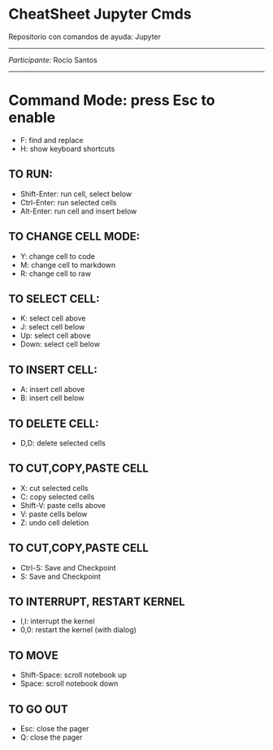 # CheatSheet Jupyter Cmds
Repositorio con comandos de ayuda: Jupyter

---
*Participante:* Rocío Santos

---
# Command Mode: press Esc to enable
- F: find and replace
- H: show keyboard shortcuts	

## TO RUN:
- Shift-Enter: run cell, select below
- Ctrl-Enter: run selected cells
- Alt-Enter: run cell and insert below

## TO CHANGE CELL MODE:
- Y: change cell to code
- M: change cell to markdown
- R: change cell to raw

## TO SELECT CELL:
- K: select cell above
- J: select cell below
- Up: select cell above
- Down: select cell below
	
## TO INSERT CELL:
- A: insert cell above
- B: insert cell below

## TO DELETE CELL:
- D,D: delete selected cells
	
## TO CUT,COPY,PASTE CELL
- X: cut selected cells
- C: copy selected cells
- Shift-V: paste cells above
- V: paste cells below
- Z: undo cell deletion

## TO CUT,COPY,PASTE CELL
- Ctrl-S: Save and Checkpoint
- S: Save and Checkpoint

## TO INTERRUPT, RESTART KERNEL
- I,I: interrupt the kernel
- 0,0: restart the kernel (with dialog)
	
## TO MOVE
- Shift-Space: scroll notebook up
- Space: scroll notebook down
	
## TO GO OUT
- Esc: close the pager
- Q: close the pager